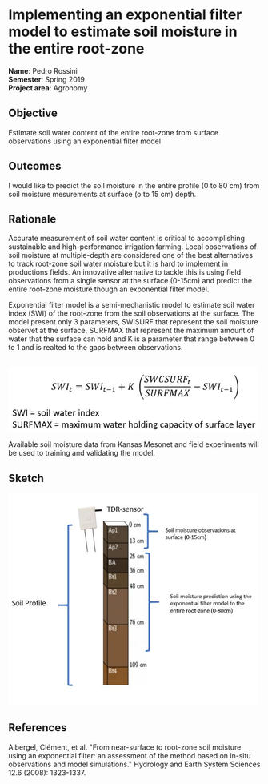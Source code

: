 # Implementing an exponential filter model to estimate soil moisture in the entire root-zone

**Name**: Pedro Rossini <br/>
**Semester**: Spring 2019 <br/>
**Project area**: Agronomy


## Objective

Estimate soil water content of the entire root-zone from surface observations using an exponential filter model

## Outcomes

I would like to predict the soil moisture in the entire profile (0 to 80 cm) from soil moisture mesurements at surface (o to 15 cm) depth.


## Rationale

Accurate measurement of soil water content is critical to accomplishing sustainable and high-performance irrigation farming. Local observations of soil moisture at multiple-depth are considered one of the best alternatives to track root-zone soil water moisture but it is hard to implement in productions fields. An innovative alternative to tackle this is using field observations from a single sensor at the surface (0-15cm) and predict the entire root-zone moisture though an exponential filter model.

Exponential filter model is a semi-mechanistic model to estimate soil water index (SWI) of the root-zone from the soil observations at the surface. The model present only 3 parameters, SWISURF that represent the soil moisture observet at the surface, SURFMAX that represent the maximum amount of water that the surface can hold and K is a parameter that range between 0 to 1 and is realted to the gaps between observations.

<br/>
<img src="SWI_eq.JPG" alt="sketch_image" width="500"/>
<br/>
 

Available soil moisture data from Kansas Mesonet and field experiments will be used to training and validating the model.

## Sketch
 
<img src="Soil_2.JPG" alt="sketch_image" width="500"/>

## References
Albergel, Clément, et al. "From near-surface to root-zone soil moisture using an exponential filter: an assessment of the method based on in-situ observations and model simulations." Hydrology and Earth System Sciences 12.6 (2008): 1323-1337.


